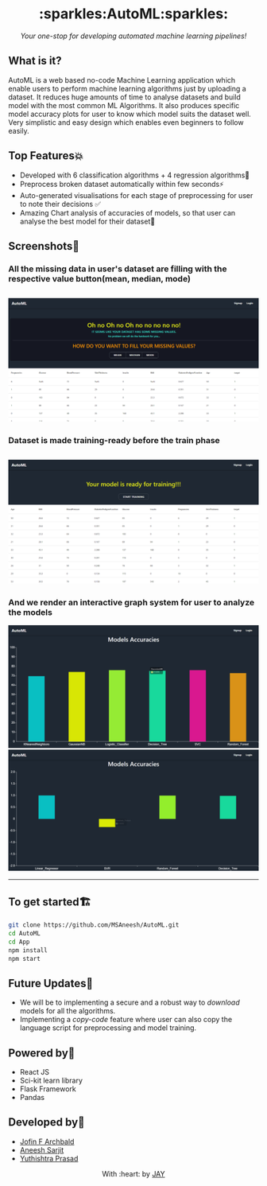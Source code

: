<h1 align="center">:sparkles:AutoML:sparkles:</h1>
<p align="center"><i align="center">Your one-stop for developing automated machine learning pipelines!</i></p>

## What is it?
AutoML is a web based no-code Machine Learning application which enable users to perform machine learning algorithms just by uploading a
dataset. It reduces huge amounts of time to analyse datasets and build model with the most common ML Algorithms. 
It also produces specific model accuracy plots for user to know which model suits the dataset well. 
Very simplistic and easy design which enables even beginners to follow easily.

## Top Features:boom:
- Developed with 6 classification algorithms + 4 regression algorithms🚨
- Preprocess broken dataset automatically within few seconds⚡️
- Auto-generated visualisations for each stage of preprocessing for user to note their decisions ✅
- Amazing Chart analysis of accuracies of models, so that user can analyse the best model for their dataset📝

## Screenshots📸
### All the missing data in  user's dataset are filling with the respective value button(mean, median, mode)
![alt text](https://github.com/JAY2335/AutoML/blob/main/media/Missingvalues.PNG)
------
### Dataset is made training-ready before the train phase
![alt text](https://github.com/JAY2335/AutoML/blob/main/media/ProcessedData.PNG)
------
### And we render an interactive graph system for user to analyze the models
![alt text](https://github.com/JAY2335/AutoML/blob/main/media/Classification.PNG)
![alt text](https://github.com/JAY2335/AutoML/blob/main/media/Regression.PNG)
  
------

## To get started🏗
```bash
git clone https://github.com/MSAneesh/AutoML.git
cd AutoML
cd App
npm install
npm start
```

## Future Updates🚧
- We will be to implementing a secure and a robust way to *download* models for all the algorithms.
- Implementing a *copy-code* feature where user can also copy the  language script for preprocessing and model training.

## Powered by🚚
- React JS
- Sci-kit learn library
- Flask Framework
- Pandas

## Developed by👷
- [Jofin F Archbald](https://github.com/j0fiN)
- [Aneesh Sarjit](https://github.com/MSAneesh)
- [Yuthishtra Prasad](https://github.com/Yuthish)




<p align="center">
	With :heart: by <a href="https://github.com/JAY2335" target="_blank">JAY</a>
</p>
